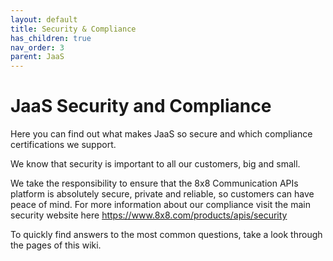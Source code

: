 ```yaml
---
layout: default
title: Security & Compliance
has_children: true
nav_order: 3
parent: JaaS
---
```


# JaaS Security and Compliance

Here you can find out what makes JaaS so secure and which compliance certifications we support.

We know that security is important to all our customers, big and small.

We take the responsibility to ensure that the 8x8 Communication APIs platform is absolutely secure, private and reliable, so customers can have peace of mind.
For more information about our compliance visit the main security website here https://www.8x8.com/products/apis/security

To quickly find answers to the most common questions, take a look through the pages of this wiki.
